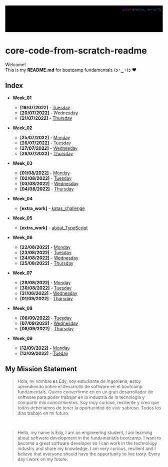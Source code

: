 ![alt text](assets/bg.png 'my background')

# core-code-from-scratch-readme

Welcome! </br>
This is my __README.md__ for bootcamp fundamentals (ɔ◔‿◔)ɔ ♥ </br>

## Index

* __Week_01__
  * __[19/07/2022]__ - [Tuesday](src/week_01/19-07-2022/)
  * __[20/07/2022]__ - [Wednesday](src/week_01/20-07-2022/)
  * __[21/07/2022]__ - [Thursday](src/week_01/21-07-2022/)

* __Week_02__
  * __[25/07/2022]__ - [Monday](src/week_02/25-07-2022/)
  * __[26/07/2022]__ - [Tuesday](src/week_02/26-07-2022/)
  * __[27/07/2022]__ - [Wednesday](src/week_02/27-07-2022/)
  * __[28/07/2022]__ - [Thursday](src/week_02/28-07-2022/)

* __Week_03__
  * __[01/08/2022]__ - [Monday](src/week_03/01-08-2022/)
  * __[02/08/2022]__ - [Tuesday](src/week_03/02-08-2022/)
  * __[03/08/2022]__ - [Wednesday](src/week_03/03-08-2022/)
  * __[04/08/2022]__ - [Thursday](src/week_03/04-08-2022/)

* __Week_04__
  * __[extra_work]__ - [katas_challenge](/src/week_04/)

* __Week_05__
  * __[extra_work]__ - [about_TypeScript](/src/week_05/)

* __Week_06__
  * __[22/08/2022]__ - [Monday](/src/week_06/22-08-2022/)
  * __[23/08/2022]__ - [Tuesday](/src/week_06/23-08-2022/)
  * __[24/08/2022]__ - [Wednesday](/src/week_06/24-08-2022/)
  * __[25/08/2022]__ - [Thursday](src/week_06/25-08-2022/)

* __Week_07__
  * __[29/08/2022]__ - [Monday](/src/week_07/29-08-2022/)
  * __[30/08/2022]__ - [Tuesday](/src/week_07/30-08-2022/)
  * __[31/08/2022]__ - [Wednesday](/src/week_07/31-08-2022/)
  * __[01/09/2022]__ - [Thursday](/src/week_07/01-09-2022/)

* __Week_08__
  * __[06/09/2022]__ - [Tuesday](/src/week_08/06-09-2022/)
  * __[07/09/2022]__ - [Wednesday](/src/week_08/07-09-2022/)
  * __[08/09/2022]__ - [Thursday](/src/week_08/08-09-2022/)

* __Week_09__
  * __[12/09/2022]__ - [Monday](/)
  * __[13/09/2022]__ - [Tueday](/)

## My Mission Statement

>Hola, mi nombre es Edy, soy estudiante de Ingenieria, estoy aprendiendo sobre el desarrollo de software en el bootcamp fundamentals. Quiero convertirme en en un gran desarrollador de software para poder trabajar en la industria de la tecnologia y compartir mis conocimientos. Soy muy curioso, resiliente y creo que todos deberiamos de tener la oportunidad de vivir sabroso. Todos los dias trabajo en mi futuro.

</br>

>Hello, my name is Edy, I am an engineering student, I am learning about software development in the fundamentals bootcamp. I want to become a great software developer so I can work in the technology industry and share my knowledge. I am very curious, resilient and I believe that everyone should have the opportunity to live tasty. Every day I work on my future.
